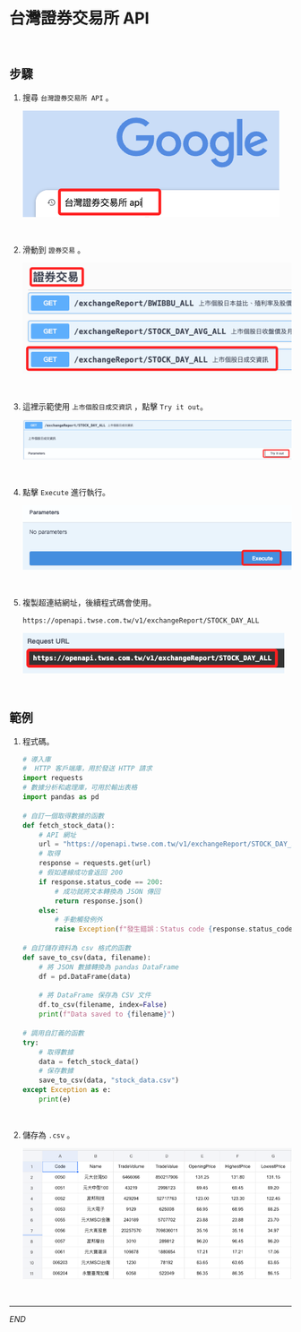 # 台灣證券交易所 API

<br>

## 步驟

1. 搜尋 `台灣證券交易所 API` 。

    ![](images/img_74.png)

<br>

2. 滑動到 `證券交易` 。

    ![](images/img_75.png)

<br>

3. 這裡示範使用 `上市個股日成交資訊` ，點擊 `Try it out`。

    ![](images/img_76.png)

<br>

4. 點擊 `Execute` 進行執行。

    ![](images/img_77.png)

<br>

5. 複製超連結網址，後續程式碼會使用。

    ```bash
    https://openapi.twse.com.tw/v1/exchangeReport/STOCK_DAY_ALL
    ```
    ![](images/img_78.png)

<br>

## 範例

1. 程式碼。

    ```python
    # 導入庫
    #  HTTP 客戶端庫，用於發送 HTTP 請求
    import requests
    # 數據分析和處理庫，可用於輸出表格
    import pandas as pd

    # 自訂一個取得數據的函數
    def fetch_stock_data():
        # API 網址
        url = "https://openapi.twse.com.tw/v1/exchangeReport/STOCK_DAY_ALL"
        # 取得
        response = requests.get(url)
        # 假如連線成功會返回 200
        if response.status_code == 200:
            # 成功就將文本轉換為 JSON 傳回 
            return response.json()
        else:
            # 手動觸發例外
            raise Exception(f"發生錯誤：Status code {response.status_code}")

    # 自訂儲存資料為 csv 格式的函數
    def save_to_csv(data, filename):
        # 將 JSON 數據轉換為 pandas DataFrame
        df = pd.DataFrame(data)

        # 將 DataFrame 保存為 CSV 文件
        df.to_csv(filename, index=False)
        print(f"Data saved to {filename}")

    # 調用自訂義的函數
    try:
        # 取得數據
        data = fetch_stock_data()
        # 保存數據
        save_to_csv(data, "stock_data.csv")
    except Exception as e:
        print(e)
    ```

<br>

2. 儲存為 `.csv` 。

    ![](images/img_79.png)

<br>

___

_END_